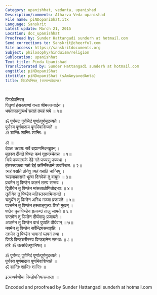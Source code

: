 ```yaml
---
Category: upanishhat, vedanta, upanishad
Description/comments: Atharva Veda upanishad
File name: piNDopaniShat.itx
Language: Sanskrit
Latest update: March 21, 2015
Location: doc_upanishhat
Proofread by: Sunder Hattangadi sunderh at hotmail.com
Send corrections to: Sanskrit@cheerful.com
Site access: https://sanskritdocuments.org
Subject: philosophy/hinduism/religion
Sublocation: upanishhat
Text title: Pinda Upanishad
Transliterated by: Sunder Hattangadi sunderh at hotmail.com
engtitle: piNDopaniShat
itxtitle: piNDopaniShat (sAmAnyavedAnta)
title: पिण्डोपनिषत् (सामान्यवेदान्त)

---
```

  
 पिण्डोपनिषत्   
पितॄणां हंसरूपाणां यन्ता श्रीमज्जनार्दन ।  
भवतापप्रणुत्यर्थं सततं तमहं श्रये ॥ १॥  
  
ॐ पूर्णमदः पूर्णमिदं पूर्णात्पूर्णमुदच्यते ।  
पूर्णस्य पूर्णमादाय पूर्णामेवाशिष्यते ॥  
ॐ शान्तिः शान्तिः शान्तिः ॥  
  
ॐ ॥  
देवता ऋषयः सर्वे ब्रह्माणमिदमब्रुवन् ।  
मृतस्य दीयते पिण्डः कथं गृह्णन्त्य्चेतसः ॥ १॥  
भिन्ने पञ्चात्मके देहे गते पञ्चसु पञ्चधा ।  
हंसस्त्यक्त्वा गतो देहं कस्मिँस्थाने व्यवस्थितः ॥ २॥  
त्र्यहं वसति तोयेषु त्र्यहं वसति चाग्निषु ।  
त्र्यहमाकाशगो भूत्वा दिनमेकं तु वायुगः ॥ ३॥  
प्रथमेन तु पिण्डेन कलनं तस्य सम्भवः ।  
द्वितीयेन तु पिण्डेन मांसत्वक्षोणितोद्भवः ॥ ४॥  
तृतीयेन तु पिण्डेन मतिस्तस्याभिजायते ।  
चतुर्थेन तु पिण्डेन अस्थि मज्जा प्रजायते ॥ ५॥  
पञ्चमेन तु पिण्डेन हस्ताङ्गुल्यः शिरो मुखम् ।  
षष्ठेन कृतपिण्डेन हृत्कण्ठं तालु जायते ॥ ६॥  
सप्तमेन तु पिण्डेन दीर्घमायुः प्रजायते ।  
अष्टमेन तु पिण्डेन वाचं पुष्यति वीर्यवान् ॥ ७॥  
नवमेन तु पिण्डेन सर्वेन्द्रियसमाहृतिः ।  
दशमेन तु पिण्डेन भावानां प्लवनं तथा ।  
पिण्डे पिण्डशरीरस्य पिण्डदानेन सम्भवः ॥ ८॥  
हरिः ॐ तत्सदित्युपनिषत् ॥  
  
ॐ पूर्णमदः पूर्णमिदं पूर्णात्पूर्णमुदच्यते ।  
पूर्णस्य पूर्णमादाय पूर्णामेवाशिष्यते ॥  
ॐ शान्तिः शान्तिः शान्तिः ॥  
  
इत्याथर्वणीया पिण्डोपनिषत्समाप्ता ॥  
  
  
Encoded and proofread by Sunder Hattangadi sunderh at hotmail.com  
  
